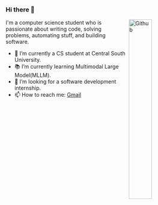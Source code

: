 ### Hi there 👋

<img width="35%" align="right" alt="Github" src="https://user-images.githubusercontent.com/48678280/88862734-4903af80-d201-11ea-968b-9c939d88a37c.gif" />

I'm a computer science student who is passionate about writing code, solving problems, automating stuff, and building software.

- 🔭 I’m currently a CS student at Central South University.
- 📚 I’m currently learning Multimodal Large Model(MLLM).
- 👯 I’m looking for a software development internship.
- 📫 How to reach me: [Gmail](yuz87025@gmail.com)

